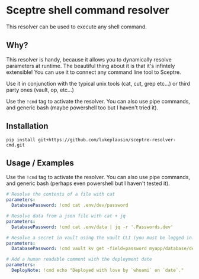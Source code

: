 # Sceptre shell command resolver

This resolver can be used to execute any shell command.

## Why?

This resolver is handy, because it allows you to dynamically resolve parameters at runtime. The beautiful thing about it is that it's infintely extensible! You can use it to connect any command line tool to Sceptre.

Use it in conjunction with the typical unix tools (cat, cut, grep etc...) or third party ones (vault, op, etc...)

Use the `!cmd` tag to activate the resolver. You can also use pipe commands, and generic bash (maybe powershell too but I haven't tried it).

## Installation

```
pip install git+https://github.com/lukeplausin/sceptre-resolver-cmd.git
```

## Usage / Examples

Use the `!cmd` tag to activate the resolver. You can also use pipe commands, and generic bash (perhaps even powershell but I haven't tested it).

```yaml
# Resolve the contents of a file with cat
parameters:
  DatabasePassword: !cmd cat .env/dev/password
```

```yaml
# Resolve data from a json file with cat + jq
parameters:
  DatabasePassword: !cmd cat .env/data | jq -r '.Passwords.dev'
```

```yaml
# Resolve a secret in vault using the vault CLI (you must be logged in!)
parameters:
  DatabasePassword: !cmd vault kv get -field=password myapp/database/dev
```

```yaml
# Add a human readable comment with the deployment date
parameters:
  DeployNote: !cmd echo "Deployed with love by `whoami` on `date`."
```
